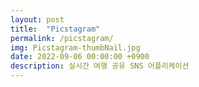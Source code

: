 ```yaml
---
layout: post
title:  "Picstagram"
permalink: /picstagram/
img: Picstagram-thumbNail.jpg
date: 2022-09-06 00:00:00 +0900
description: 실시간 여행 공유 SNS 어플리케이션
---
```

